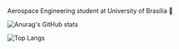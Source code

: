 Aerospace Engineering student at University of Brasília :rocket:

![Anurag's GitHub stats](https://github-readme-stats.vercel.app/api?username=joaorunkel&show_icons=true&theme=radical) 

![Top Langs](https://github-readme-stats.vercel.app/api/top-langs/?username=anuraghazra&layout=compact&theme=radical)


